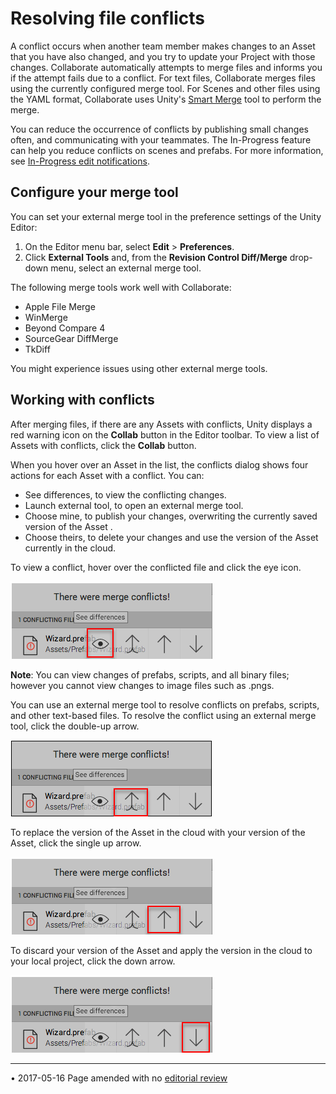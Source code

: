 Resolving file conflicts
==========================

A conflict occurs when another team member makes changes to an Asset that you have also changed, and you try to update your Project with those changes.  Collaborate automatically attempts to merge files and informs you if the attempt fails due to a conflict. For text files, Collaborate merges files using the currently configured merge tool. For Scenes and other files using the YAML format, Collaborate uses Unity's [Smart Merge](SmartMerge) tool to perform the merge. 

You can reduce the occurrence of conflicts by publishing small changes often, and communicating with your teammates. The In-Progress feature can help you reduce conflicts on scenes and prefabs. For more information, see [In-Progress edit notifications](CollaborateInProgress).

## Configure your merge tool

You can set your external merge tool in the preference settings of the Unity Editor:

1. On the Editor menu bar, select **Edit** > **Preferences**.
1. Click **External Tools** and, from the **Revision Control Diff/Merge** drop-down menu, select an external merge tool.

The following merge tools work well with Collaborate:

* Apple File Merge
* WinMerge
* Beyond Compare 4
* SourceGear DiffMerge
* TkDiff

You might experience issues using other external merge tools.

## Working with conflicts

After merging files, if there are any Assets with conflicts, Unity displays a red warning icon on the **Collab** button in the Editor toolbar. To view a list of Assets with conflicts, click the **Collab** button.

When you hover over an Asset in the list, the conflicts dialog shows four actions for each Asset with a conflict. You can:

* See differences, to view the conflicting changes.
* Launch external tool, to open an external merge tool.
* Choose mine, to publish your changes, overwriting the currently saved version of the Asset .
* Choose theirs, to delete your changes and use the version of the Asset currently in the cloud.

To view a conflict, hover over the conflicted file and click the eye icon.

![Eye icon](../uploads/Main/UnityCollaborate15.png)

**Note**: You can view changes of prefabs, scripts, and all binary files; however you cannot view changes to image files such as .pngs.

You can use an external merge tool to resolve conflicts on prefabs, scripts, and other text-based files. To resolve the conflict using an external merge tool, click the double-up arrow.

![Double up arrow](../uploads/Main/UnityCollaborate16.png)

To replace the version of the Asset in the cloud with your version of the Asset, click the single up arrow.

![Up arrow](../uploads/Main/UnityCollaborate17.png)

To discard your version of the Asset and apply the version in the cloud to your local project, click the down arrow.

![Down arrow](../uploads/Main/UnityCollaborate18.png)

-----------------------------------------------------------------------------------------------------------------------------------------------------------------------------------

<span class="page-edit">• 2017-05-16  Page amended with no [editorial review](DocumentationEditorialReview.html)
</span><br/>
